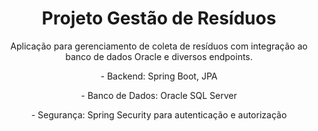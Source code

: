 

<h1 align= "center">Projeto Gestão de Resíduos</h1>
<p align= "center">Aplicação para gerenciamento de coleta de resíduos com integração ao banco de dados Oracle e diversos endpoints.</p>
<p align= "center"> - Backend: Spring Boot, JPA</p>
<p align= "center"> - Banco de Dados: Oracle SQL Server</p>
<p align= "center"> - Segurança: Spring Security para autenticação e autorização</p>
